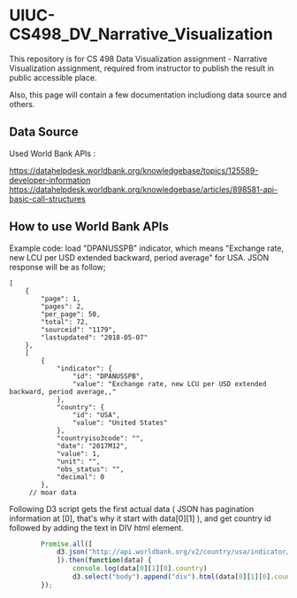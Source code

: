 # UIUC-CS498_DV_Narrative_Visualization

This repository is for CS 498 Data Visualization assignment - Narrative Visualization assignment, required from instructor to publish the result in public accessible place. 

Also, this page will contain a few documentation includiong data source and others.

## Data Source

Used World Bank APIs : 

https://datahelpdesk.worldbank.org/knowledgebase/topics/125589-developer-information
https://datahelpdesk.worldbank.org/knowledgebase/articles/898581-api-basic-call-structures

## How to use World Bank APIs

Example code: load "DPANUSSPB" indicator, which means "Exchange rate, new LCU per USD extended backward, period average" for USA. JSON response will be as follow;

```
[
    {
        "page": 1,
        "pages": 2,
        "per_page": 50,
        "total": 72,
        "sourceid": "1179",
        "lastupdated": "2018-05-07"
    },
    [
        {
            "indicator": {
                "id": "DPANUSSPB",
                "value": "Exchange rate, new LCU per USD extended backward, period average,,"
            },
            "country": {
                "id": "USA",
                "value": "United States"
            },
            "countryiso3code": "",
            "date": "2017M12",
            "value": 1,
            "unit": "",
            "obs_status": "",
            "decimal": 0
        },
     // moar data
```

Following D3 script gets the first actual data ( JSON has pagination information at [0], that's why it start with data[0][1] ), and get country id followed by adding the text in DIV html element.  
```javascript
        Promise.all([
            d3.json("http://api.worldbank.org/v2/country/usa/indicator/DPANUSSPB?date=2012M01:2017M12&format=json")
            ]).then(function(data) {
                console.log(data[0][1][0].country) 
                d3.select("body").append("div").html(data[0][1][0].country.id);
        });
```
